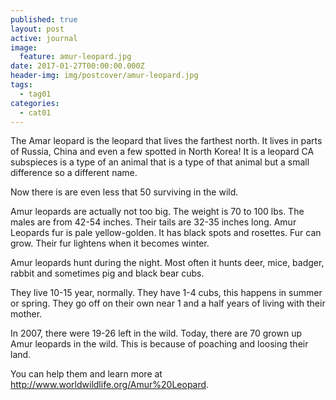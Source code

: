 ```yaml
---
published: true
layout: post
active: journal
image:
  feature: amur-leopard.jpg
date: 2017-01-27T00:00:00.000Z
header-img: img/postcover/amur-leopard.jpg
tags:
  - tag01
categories:
  - cat01
---
```

The Amar leopard is the leopard that lives  the farthest north.  It lives in parts of Russia, China  and even a few spotted in North Korea!  It is a leopard CA subspieces is a type of an animal that is a type of that animal but a small difference so a different name.

Now there is are even less that 50 surviving in the wild.

Amur leopards are actually not too big.  The weight is 70 to 100 lbs. The males are from 42-54 inches.  Their tails are 32-35 inches long.  Amur Leopards fur is pale yellow-golden. It has black spots and rosettes.  Fur can grow.  Their fur lightens when it becomes winter.

Amur leopards hunt during the night.  Most often  it hunts deer, mice, badger, rabbit and sometimes pig and black bear cubs.

They live 10-15 year, normally.  They have 1-4 cubs, this happens in summer or spring.  They go off on their own near 1 and a half years of living with their mother.

In 2007, there were 19-26 left in the wild.  Today, there are 70 grown up Amur leopards in the wild.  This is because of poaching and loosing their land.

You can help them and learn more at <http://www.worldwildlife.org/Amur%20Leopard>.

